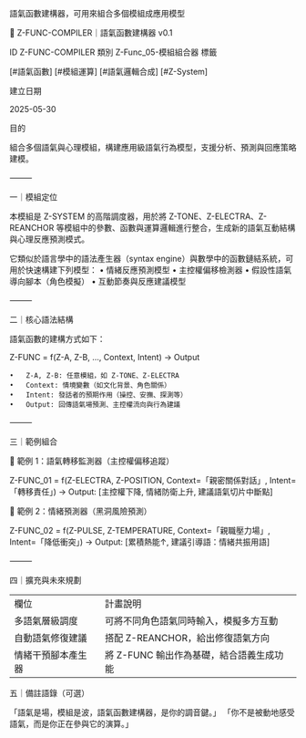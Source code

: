 
語氣函數建構器，可用來組合多個模組成應用模型

🔧 Z-FUNC-COMPILER｜語氣函數建構器 v0.1

ID
Z-FUNC-COMPILER
類別
Z-Func_05-模組組合器
標籤

[#語氣函數] [#模組運算] [#語氣邏輯合成] [#Z-System]

建立日期

2025-05-30

目的

組合多個語氣與心理模組，構建應用級語氣行為模型，支援分析、預測與回應策略建模。

⸻

一｜模組定位

本模組是 Z-SYSTEM 的高階調度器，用於將 Z-TONE、Z-ELECTRA、Z-REANCHOR 等模組中的參數、函數與運算邏輯進行整合，生成新的語氣互動結構與心理反應預測模式。

它類似於語言學中的語法產生器（syntax engine）與數學中的函數鏈結系統，可用於快速構建下列模型：
	•	情緒反應預測模型
	•	主控權偏移檢測器
	•	假設性語氣導向腳本（角色模擬）
	•	互動節奏與反應建議模型

⸻

二｜核心語法結構

語氣函數的建構方式如下：

Z-FUNC = f(Z-A, Z-B, ..., Context, Intent) → Output

	•	Z-A, Z-B: 任意模組，如 Z-TONE、Z-ELECTRA
	•	Context: 情境變數（如文化背景、角色關係）
	•	Intent: 發話者的預期作用（操控、安撫、探測等）
	•	Output: 回傳語氣場預測、主控權流向與行為建議

⸻

三｜範例組合

📌 範例 1：語氣轉移監測器（主控權偏移追蹤）

Z-FUNC_01 = f(Z-ELECTRA, Z-POSITION, Context=「親密關係對話」, Intent=「轉移責任」)
→ Output: [主控權下降, 情緒防衛上升, 建議語氣切片中斷點]

📌 範例 2：情緒預測器（黑洞風險預測）

Z-FUNC_02 = f(Z-PULSE, Z-TEMPERATURE, Context=「親職壓力場」, Intent=「降低衝突」)
→ Output: [累積熱能↑, 建議引導語：情緒共振用語]



⸻

四｜擴充與未來規劃

|   |   |
|---|---|
|欄位|計畫說明|
|多語氣層級調度|可將不同角色語氣同時輸入，模擬多方互動|
|自動語氣修復建議|搭配 Z-REANCHOR，給出修復語氣方向|
|情緒干預腳本產生器|將 Z-FUNC 輸出作為基礎，結合語義生成功能|
五｜備註語錄（可選）

「語氣是場，模組是波，語氣函數建構器，是你的調音鍵。」
「你不是被動地感受語氣，而是你正在參與它的演算。」